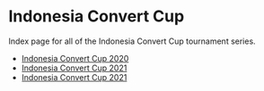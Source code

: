 # Indonesia Convert Cup

Index page for all of the Indonesia Convert Cup tournament series.

- [Indonesia Convert Cup 2020](2020)
- [Indonesia Convert Cup 2021](2021)
- [Indonesia Convert Cup 2021](2022)
